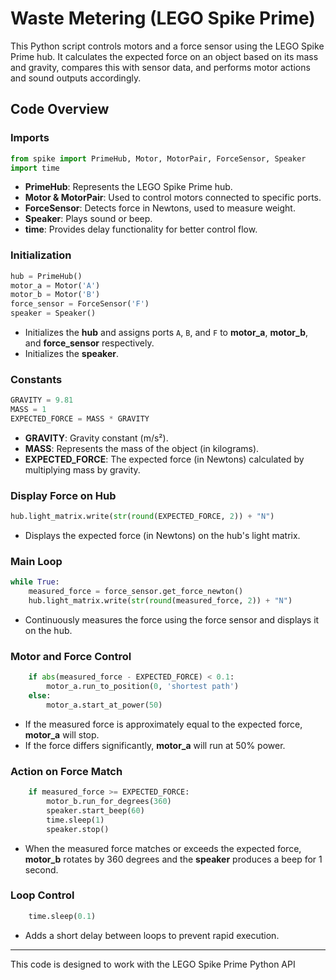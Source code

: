 
# Waste Metering (LEGO Spike Prime)

This Python script controls motors and a force sensor using the LEGO Spike Prime hub. It calculates the expected force on an object based on its mass and gravity, compares this with sensor data, and performs motor actions and sound outputs accordingly.

## Code Overview

### Imports
```python
from spike import PrimeHub, Motor, MotorPair, ForceSensor, Speaker
import time
```
- **PrimeHub**: Represents the LEGO Spike Prime hub.
- **Motor & MotorPair**: Used to control motors connected to specific ports.
- **ForceSensor**: Detects force in Newtons, used to measure weight.
- **Speaker**: Plays sound or beep.
- **time**: Provides delay functionality for better control flow.

### Initialization
```python
hub = PrimeHub()
motor_a = Motor('A')
motor_b = Motor('B')
force_sensor = ForceSensor('F')
speaker = Speaker()
```
- Initializes the **hub** and assigns ports `A`, `B`, and `F` to **motor_a**, **motor_b**, and **force_sensor** respectively.
- Initializes the **speaker**.

### Constants
```python
GRAVITY = 9.81
MASS = 1
EXPECTED_FORCE = MASS * GRAVITY
```
- **GRAVITY**: Gravity constant (m/s²).
- **MASS**: Represents the mass of the object (in kilograms).
- **EXPECTED_FORCE**: The expected force (in Newtons) calculated by multiplying mass by gravity.

### Display Force on Hub
```python
hub.light_matrix.write(str(round(EXPECTED_FORCE, 2)) + "N")
```
- Displays the expected force (in Newtons) on the hub's light matrix.

### Main Loop
```python
while True:
    measured_force = force_sensor.get_force_newton()
    hub.light_matrix.write(str(round(measured_force, 2)) + "N")
```
- Continuously measures the force using the force sensor and displays it on the hub.

### Motor and Force Control
```python
    if abs(measured_force - EXPECTED_FORCE) < 0.1:
        motor_a.run_to_position(0, 'shortest path')
    else:
        motor_a.start_at_power(50)
```
- If the measured force is approximately equal to the expected force, **motor_a** will stop.
- If the force differs significantly, **motor_a** will run at 50% power.

### Action on Force Match
```python
    if measured_force >= EXPECTED_FORCE:
        motor_b.run_for_degrees(360)
        speaker.start_beep(60)
        time.sleep(1)
        speaker.stop()
```
- When the measured force matches or exceeds the expected force, **motor_b** rotates by 360 degrees and the **speaker** produces a beep for 1 second.

### Loop Control
```python
    time.sleep(0.1)
```
- Adds a short delay between loops to prevent rapid execution.

---

This code is designed to work with the LEGO Spike Prime Python API
